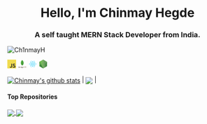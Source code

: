 <h1 align="center">Hello, I'm Chinmay Hegde</h1>
<h3 align="center">A self taught MERN Stack Developer from India.</h3>

<p align="left"> <img src="https://komarev.com/ghpvc/?username=Ch1nmayH&label=Profile%20views&color=0e75b6&style=flat" alt="Ch1nmayH" /> </p>

<code><img height="20" alt="javascript" src="https://raw.githubusercontent.com/github/explore/80688e429a7d4ef2fca1e82350fe8e3517d3494d/topics/javascript/javascript.png"></code>
<code><img height="20" alt="mongodb" src="https://raw.githubusercontent.com/Ch1nmayH/Ch1nmayH/main/MongoDb.svg"></code>
<code><img height="20" alt="react" src="https://raw.githubusercontent.com/github/explore/80688e429a7d4ef2fca1e82350fe8e3517d3494d/topics/react/react.png"></code>
<code><img height="20" alt="nodejs" src="https://raw.githubusercontent.com/github/explore/80688e429a7d4ef2fca1e82350fe8e3517d3494d/topics/nodejs/nodejs.png"></code>    

<a href="https://github.com/Ch1nmayH"><img align="center" src="https://github-readme-stats.vercel.app/api?username=Ch1nmayH&show_icons=true&include_all_commits=true&theme=buefy&hide_border=true" alt="Chinmay's github stats" /></a> | <a href="https://github.com/Ch1nmayH"><img align="center" src="https://github-readme-stats.vercel.app/api/top-langs/?username=Ch1nmayH&layout=compact&theme=buefy&hide_border=true" /></a> |

#### Top Repositories


<a href="https://github.com/Ch1nmayH/SecureShop">
  <img align="center" src="https://github-readme-stats.vercel.app/api/pin/?username=Ch1nmayH&repo=SecureShop" />
</a>
<a href="https://github.com/Ch1nmayH/svg">
  <img align="center" src="https://github-readme-stats.vercel.app/api/pin/?username=Ch1nmayH&repo=svg&theme=buefy" />
</a>

<br />
<br />
